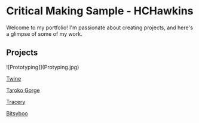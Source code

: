 # Critical Making Sample - HCHawkins

Welcome to my portfolio! I'm passionate about creating projects, and here's a glimpse of some of my work.

## Projects

![Prototyping]](Protyping.jpg)

[Twine](Q4Balance.html)

[Taroko Gorge](taroko-gorge.html)

[Tracery](TraceryTemp.html)

[Bitsyboo](quest.html)

